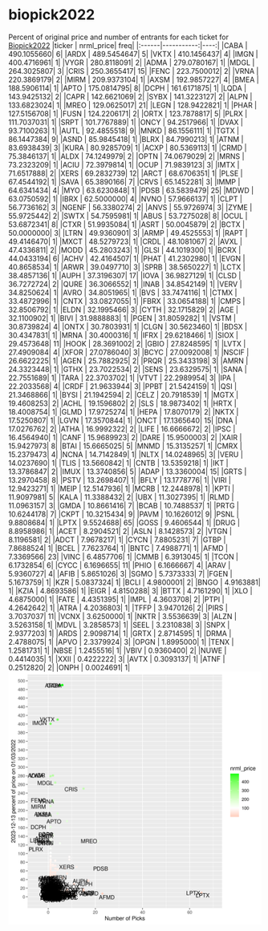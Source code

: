 # biopick2022
Percent of original price and number of entrants for each ticket for [Biopick2022](https://twitter.com/hashtag/Biopick2022)
|ticker |  nrml_price| freq|
|:------|-----------:|----:|
|CABA   | 490.1055660|    6|
|ARDX   | 489.5454647|    5|
|VKTX   | 410.1456437|    4|
|IMGN   | 400.4716961|    1|
|VYGR   | 280.8118091|    2|
|ADMA   | 279.0780167|    1|
|MDGL   | 264.3025807|    3|
|CRIS   | 250.3655417|   15|
|FENC   | 223.7500012|    2|
|VRNA   | 220.3869179|    2|
|MIRM   | 209.9373104|    1|
|AXSM   | 192.9857227|    4|
|BMEA   | 188.5906114|    1|
|APTO   | 175.0814795|    8|
|DCPH   | 161.6171875|    1|
|LQDA   | 143.9425132|    2|
|CAPR   | 142.6621069|    2|
|SYBX   | 141.3223127|    2|
|ALPN   | 133.6823024|    1|
|MREO   | 129.0625017|   21|
|LEGN   | 128.9422821|    1|
|PHAR   | 127.5156708|    1|
|FUSN   | 124.2206171|    2|
|ORTX   | 123.7878817|    5|
|PLRX   | 111.7037031|    1|
|SRPT   | 101.7767889|    1|
|ONCY   |  94.2517966|    1|
|DVAX   |  93.7100263|    1|
|AUTL   |  92.4855518|    9|
|MNKD   |  86.1556111|    1|
|TGTX   |  86.1447384|    9|
|ASND   |  85.9845418|    1|
|BLRX   |  84.7990213|    1|
|ATNM   |  83.6938439|    3|
|KURA   |  80.9285709|    1|
|ACXP   |  80.5369113|    1|
|CRMD   |  75.3846137|    1|
|ALDX   |  74.1249979|    2|
|OPTN   |  74.0679029|    2|
|MRNS   |  73.2323209|    1|
|ACIU   |  72.3979814|    1|
|OCUP   |  71.9839123|    3|
|IMTX   |  71.6517888|    2|
|XERS   |  69.2832739|   12|
|ARCT   |  68.6706351|    1|
|PLSE   |  67.4544192|    1|
|SAVA   |  65.3890166|    7|
|CRVS   |  65.1452281|    3|
|IMMP   |  64.6341434|    4|
|MYO    |  63.6230848|    1|
|PDSB   |  63.5839479|   25|
|MDWD   |  63.0750592|    1|
|IBRX   |  62.5000000|    4|
|NVNO   |  57.9666137|    1|
|CLPT   |  56.7736162|    3|
|NGENF  |  56.3380274|    2|
|ANVS   |  55.9726974|    3|
|ZYME   |  55.9725442|    2|
|SWTX   |  54.7595981|    1|
|ABUS   |  53.7275028|    8|
|OCUL   |  53.6872341|    8|
|CTXR   |  51.9935084|    1|
|ASRT   |  50.0045879|    2|
|BCTX   |  50.0000000|    3|
|LTRN   |  49.9360901|    3|
|ARMP   |  49.4525553|    1|
|RAPT   |  49.4146470|    1|
|MXCT   |  48.5279723|    1|
|CRDL   |  48.1081067|    2|
|AVXL   |  47.4336811|    2|
|MODD   |  45.2803243|    1|
|GLSI   |  44.1019300|    1|
|BCRX   |  44.0433194|    6|
|ACHV   |  42.4164507|    1|
|PHAT   |  41.2302980|    1|
|EVGN   |  40.8658534|    1|
|ARWR   |  39.0497710|    3|
|SPRB   |  38.5650227|    1|
|LCTX   |  38.4857136|    1|
|AUPH   |  37.3196307|   17|
|IOVA   |  36.9827129|    1|
|CLSD   |  36.7272724|    2|
|QURE   |  36.3066552|    1|
|INAB   |  34.8542149|    1|
|VERV   |  34.8250624|    1|
|AVRO   |  34.8051965|    1|
|BVS    |  33.7474116|    1|
|CTMX   |  33.4872996|    1|
|CNTX   |  33.0827055|    1|
|FBRX   |  33.0654188|    1|
|CMPS   |  32.8506792|    1|
|ELDN   |  32.1995466|    3|
|CYTH   |  32.1715829|    2|
|AGE    |  32.1100902|    1|
|BIVI   |  31.9888883|    1|
|PGEN   |  31.8059282|    1|
|VSTM   |  30.8739824|    4|
|ONTX   |  30.7803931|    1|
|CLGN   |  30.5623460|    1|
|BDSX   |  30.4347831|    1|
|MRNA   |  30.4000316|    1|
|IFRX   |  29.6218466|    1|
|SIOX   |  29.4573648|   11|
|HOOK   |  28.3691002|    2|
|GBIO   |  27.8248595|    1|
|LVTX   |  27.4909084|    4|
|XFOR   |  27.0786040|    3|
|BCYC   |  27.0092008|    1|
|NSCIF  |  26.6622225|    1|
|AGEN   |  25.7882925|    2|
|PRQR   |  25.3433198|    3|
|AMRN   |  24.3323448|    1|
|GTHX   |  23.7022534|    2|
|SENS   |  23.6329575|    1|
|SANA   |  22.7551689|    1|
|TARA   |  22.3703702|    1|
|VTVT   |  22.2989954|    3|
|IPA    |  22.2033568|    4|
|CRDF   |  21.9633944|    3|
|PPBT   |  21.5424159|    1|
|QSI    |  21.3468866|    1|
|BYSI   |  21.1942594|    2|
|CELZ   |  20.7918539|    1|
|MGTX   |  19.4608253|    2|
|ACHL   |  19.1596802|    2|
|SLS    |  18.9873402|    1|
|HRTX   |  18.4008754|    1|
|GLMD   |  17.9725274|    1|
|HEPA   |  17.8070179|    2|
|NKTX   |  17.5250807|    1|
|LGVN   |  17.3570844|    1|
|ONCT   |  17.1365640|   15|
|DNA    |  17.0276762|    2|
|ATHA   |  16.9992322|    2|
|LIFE   |  16.6666672|    2|
|IPSC   |  16.4564940|    1|
|CANF   |  15.9689923|    2|
|DARE   |  15.9500003|    2|
|XAIR   |  15.9427973|    8|
|BTAI   |  15.6665025|    5|
|MNMD   |  15.3135257|    1|
|CMRX   |  15.2379473|    4|
|NCNA   |  14.7142849|    1|
|NLTX   |  14.0248965|    3|
|VERU   |  14.0237690|    1|
|TLIS   |  13.5660842|    1|
|CNTB   |  13.5359218|    1|
|IKT    |  13.3786847|    2|
|IMUX   |  13.3740856|    5|
|ADAP   |  13.3360004|   15|
|GRTS   |  13.2970458|    8|
|PSTV   |  13.2698407|    1|
|BFLY   |  13.1778776|    1|
|VIRI   |  12.9423271|    1|
|MEIP   |  12.5147936|    1|
|MCRB   |  12.2448978|    1|
|KPTI   |  11.9097981|    5|
|KALA   |  11.3388432|    2|
|UBX    |  11.3027395|    1|
|RLMD   |  11.0963157|    3|
|GMDA   |  10.8661416|    7|
|BCAB   |  10.7488537|    1|
|PRTG   |  10.6244178|    7|
|CKPT   |  10.3215434|    9|
|PAVM   |  10.1626012|    9|
|PSNL   |   9.8808684|    1|
|LPTX   |   9.5524688|   65|
|GOSS   |   9.4606544|    1|
|DRUG   |   8.8958986|    1|
|ACET   |   8.2904521|    2|
|ASLN   |   8.1428573|    2|
|VTGN   |   8.1196581|    2|
|ADCT   |   7.9678217|    1|
|CYCN   |   7.8805231|    7|
|GTBP   |   7.8688524|    1|
|BCEL   |   7.7623764|    1|
|BNTC   |   7.4988771|    1|
|AFMD   |   7.3369566|   23|
|VINC   |   6.4857706|    1|
|CMMB   |   6.3913045|    1|
|TCON   |   6.1732854|    6|
|CYCC   |   6.1696655|   11|
|PHIO   |   6.1666667|    4|
|ARAV   |   5.9360727|    4|
|AFIB   |   5.8651026|    3|
|SGMO   |   5.7373333|    7|
|FGEN   |   5.1673759|    1|
|KZR    |   5.0837324|    1|
|BCLI   |   4.9800001|    2|
|BNGO   |   4.9163881|    1|
|KZIA   |   4.8693586|    1|
|EIGR   |   4.8150288|    3|
|BTTX   |   4.7161290|    1|
|XLO    |   4.6875000|    1|
|FATE   |   4.4351395|    1|
|IMPL   |   4.3603708|    2|
|PTPI   |   4.2642642|    1|
|ATRA   |   4.2036803|    1|
|TFFP   |   3.9470126|    2|
|PIRS   |   3.7037037|   11|
|VCNX   |   3.6250000|    1|
|NKTR   |   3.5536639|    3|
|ALZN   |   3.5263158|    1|
|MDVL   |   3.2858573|    1|
|SEEL   |   3.2310838|    3|
|SNPX   |   2.9377203|    1|
|ARDS   |   2.9098714|    1|
|GRTX   |   2.8714595|    1|
|DRMA   |   2.4788075|    1|
|APVO   |   2.3379924|    3|
|OPGN   |   1.8995000|    1|
|TENX   |   1.2581731|    1|
|NBSE   |   1.2455516|    1|
|VBIV   |   0.9360400|    2|
|NUWE   |   0.4414035|    1|
|XXII   |   0.4222222|    3|
|AVTX   |   0.3093137|    1|
|ATNF   |   0.2512820|    2|
|ONPH   |   0.0024691|    1|
![retvspicks](biopicks.png?raw=true)

